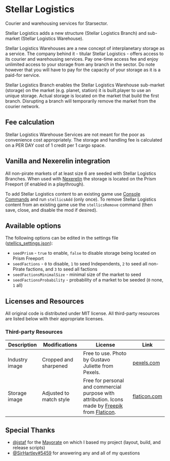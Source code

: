 # Stellar Logistics

Courier and warehousing services for Starsector.

Stellar Logistics adds a new structure (Stellar Logistics Branch) and sub-market (Stellar Logistics Warehouse).

Stellar Logistics Warehouses are a new concept of interplanetary storage as a service.
The company behind it - titular Stellar Logistics - offers access to its courier and warehousing services.
Pay one-time access fee and enjoy unlimited access to your storage from any branch in the sector.
Do note however that you will have to pay for the capacity of your storage as it is a paid-for service.

Stellar Logistics Branch enables the Stellar Logistics Warehouse sub-market (storage) on the market (e.g. planet, station) it is built.player to use an unique storage.
Actual storage is located on the market that build the first branch.
Disrupting a branch will temporarily remove the market from the courier network.

## Fee calculation

Stellar Logistics Warehouse Services are not meant for the poor as convenience cost appropriately.
The storage and handling fee is calculated on a PER DAY cost of 1 credit per 1 cargo space.

## Vanilla and Nexerelin integration

All non-pirate markets of at least size 6 are seeded with Stellar Logistics Branches.
When used with [Nexerelin](https://fractalsoftworks.com/forum/index.php?topic=9175.0) the storage is located on the Prism Freeport (if enabled in a playthrough).

To add Stellar Logistics content to an existing game use [Console Commands](https://fractalsoftworks.com/forum/index.php?topic=4106.0) and run `stellicsAdd` (only once).
To remove Stellar Logistics content from an existing game use the `stellicsRemove` command (then save, close, and disable the mod if desired).

## Available options

The following options can be edited in the settings file ([stellics_settings.json](stellics_settings.json)):
* `seedPrism` - `true` to enable, `false` to disable storage being located on Prism Freeport
* `seedFactions` - `0` to disable, `1` to seed Independents, `2` to seed all non-Pirate factions, and `3` to seed all factions
* `seedFactionsMinimalSize` - minimal size of the market to seed
* `seedFactionsProbability` - probability of a market to be seeded (`0` none, `1` all)

## Licenses and Resources

All original code is distributed under MIT license.
All third-party resources are listed below with their appropriate licenses.

### Third-party Resources

| Description    | Modifications           | License     | Link |
| -------------- | ----------------------- | ----------- | ---- |
| Industry image | Cropped and sharpened   | Free to use. Photo by Gustavo Juliette from Pexels. | [pexels.com](https://www.pexels.com/photo/two-person-talking-on-stage-set-up-2473446/) |
| Storage image  | Adjusted to match style | Free for personal and commercial purpose with attribution. Icons made by [Freepik](http://www.freepik.com/) from [Flaticon](https://www.flaticon.com/i). | [flaticon.com](https://www.flaticon.com/free-icon/packages_2979704) |

## Special Thanks

* [@jstaf](https://github.com/jstaf) for the [Mayorate](https://github.com/jstaf/mayorate) on which I based my project (layout, build, and release scripts)
* [@SirHartley#5459](https://discord.gg/TBhcFNh) for answering any and all of my questions
